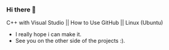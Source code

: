 ### Hi there 👋

<!--
**AshTraYro/AshTraYro** is a ✨ _special_ ✨ repository because its `README.md` (this file) appears on your GitHub profile.

Here are some ideas to get you started:

- 🔭 I’m currently working on getting better on C++
- 🌱 I’m currently learning --> C++ with Visual Studio || How to Use GitHub  || Linux (Ubuntu)
- I really hope i can make it.
- See you on the other side of the projects :).
